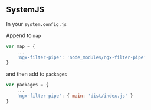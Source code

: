 ## SystemJS

In your `system.config.js`

Append to `map`

```js
var map = {
    ...
    'ngx-filter-pipe': 'node_modules/ngx-filter-pipe'
}
```

and then add to `packages`

```js
var packages = {
    ...
    'ngx-filter-pipe': { main: 'dist/index.js' }
}
````
